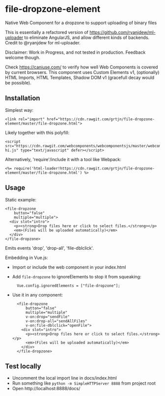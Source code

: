 # file-dropzone-element
Native Web Component for a dropzone to support uploading of binary files

This is essentially a refactored version of https://github.com/ryanjdew/ml-uploader to eliminate AngularJS, and allow different kinds of backends. Credit to @ryanjdew for ml-uploader.

Disclaimer: Work in Progress, and not tested in production. Feedback welcome though.

Check https://caniuse.com/ to verify how well Web Components is covered by current browsers. This component uses Custom Elements v1, (optionally) HTML Imports, HTML Templates, Shadow DOM v1 (gracefull decay would be possible).

## Installation

Simplest way:

    <link rel="import" href="https://cdn.rawgit.com/grtjn/file-dropzone-element/master/file-dropzone.html">

Likely together with this polyfill:

    <script src="https://cdn.rawgit.com/webcomponents/webcomponentsjs/master/webcomponents-hi.js" type="text/javascript" defer></script>

Alternatively, 'require'/include it with a tool like Webpack:

    <%= require('html-loader!https://cdn.rawgit.com/grtjn/file-dropzone-element/master/file-dropzone.html') %>

## Usage

Static example:

    <file-dropzone
        button="false"
        multiple="multiple">
      <div slot="intro">
        <p><strong>Drop files here or click to select files.</strong></p>
        <em>(Files will be uploaded automatically)</em>
      </div>
    </file-dropzone>

Emits events 'drop', 'drop-all', 'file-dblclick'.

Embedding in Vue.js:

- Import or include the web component in your index.html
- Add `file-dropzone` to ignoreElements to stop it from squeaking:

        Vue.config.ignoredElements = ["file-dropzone"];

- Use it in any component:

        <file-dropzone
            button="false"
            multiple="multiple"
            v-on:drop="sendFile"
            v-on:drop-all="sendAllFiles"
            v-on:file-dblclick="openFile">
          <div slot="intro">
            <p><strong>Drop files here or click to select files.</strong></p>
            <em>(Files will be uploaded automatically)</em>
          </div>
        </file-dropzone>

## Test locally

- Uncomment the local import line in docs/index.html
- Run something like `python -m SimpleHTTPServer 8888` from project root
- Open http://localhost:8888/docs/


